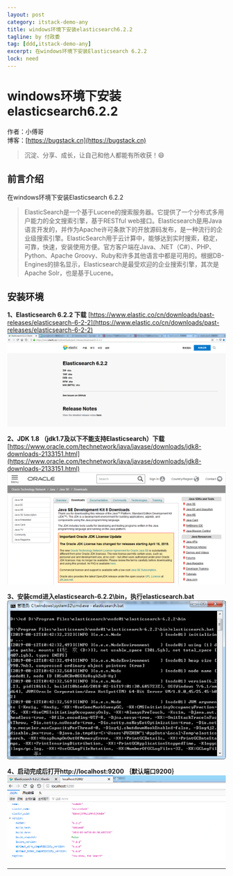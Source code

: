 ```yaml
---
layout: post
category: itstack-demo-any
title: windows环境下安装elasticsearch6.2.2
tagline: by 付政委
tag: [ddd,itstack-demo-any]
excerpt: 在windows环境下安装Elasticsearch 6.2.2
lock: need
---
```


# windows环境下安装elasticsearch6.2.2

作者：小傅哥
<br/>博客：[https://bugstack.cn](https://bugstack.cn)

> 沉淀、分享、成长，让自己和他人都能有所收获！😄

## 前言介绍

在windows环境下安装Elasticsearch 6.2.2

>ElasticSearch是一个基于Lucene的搜索服务器。它提供了一个分布式多用户能力的全文搜索引擎，基于RESTful web接口。Elasticsearch是用Java语言开发的，并作为Apache许可条款下的开放源码发布，是一种流行的企业级搜索引擎。ElasticSearch用于云计算中，能够达到实时搜索，稳定，可靠，快速，安装使用方便。官方客户端在Java、.NET（C#）、PHP、Python、Apache Groovy、Ruby和许多其他语言中都是可用的。根据DB-Engines的排名显示，Elasticsearch是最受欢迎的企业搜索引擎，其次是Apache Solr，也是基于Lucene。

## 安装环境
**1、Elasticsearch 6.2.2 下载** [https://www.elastic.co/cn/downloads/past-releases/elasticsearch-6-2-2](https://www.elastic.co/cn/downloads/past-releases/elasticsearch-6-2-2)
![](res\2019-08-12-windows环境下安装elasticsearch6.2.2.md\9afb17d5-0afb-4287-90f3-145334112920.jpg)

**2、JDK 1.8 （jdk1.7及以下不能支持Elasticsearch）下载** [https://www.oracle.com/technetwork/java/javase/downloads/jdk8-downloads-2133151.html](https://www.oracle.com/technetwork/java/javase/downloads/jdk8-downloads-2133151.html)
![](res\2019-08-12-windows环境下安装elasticsearch6.2.2.md\38d3a9e5-1449-4e4a-8da4-fa250c218276.jpg)

**3、安装cmd进入elasticsearch-6.2.2\bin，执行elasticsearch.bat**
![](res\2019-08-12-windows环境下安装elasticsearch6.2.2.md\46ec2717-11c3-40b1-8fcf-ef1999b064cb.jpg)

**4、启动完成后打开http://localhost:9200 ｛默认端口9200｝**
![](res\2019-08-12-windows环境下安装elasticsearch6.2.2.md\5941afea-ab1b-4265-b4d3-42b242afaa6c.jpg)

------------